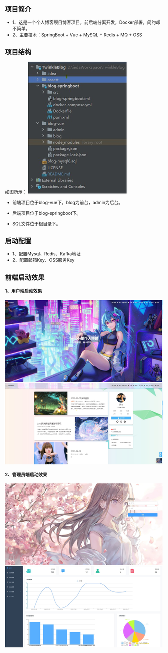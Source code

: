 ## 项目简介
- 1、这是一个个人博客项目博客项目，前后端分离开发，Docker部署，简约却不简单。
- 2、主要技术：SpringBoot + Vue + MySQL + Redis + MQ + OSS 

## 项目结构
如图所示：
![项目结构](./assert/image/项目结构.jpg)

- 前端项目位于blog-vue下，blog为前台，admin为后台。

- 后端项目位于blog-springboot下。

- SQL文件位于根目录下。

## 启动配置
- 1、配置Mysql、Redis、Kafka地址
- 2、配置邮箱Key、OSS服务Key

## 前端启动效果
#### 1、用户端启动效果
![用户端](./assert/image/用户端1.jpg)
![用户端](./assert/image/用户端2.jpg)

#### 2、管理员端启动效果
![管理员端](./assert/image/管理员端1.jpg)
![管理员端](./assert/image/管理员端2.jpg)
